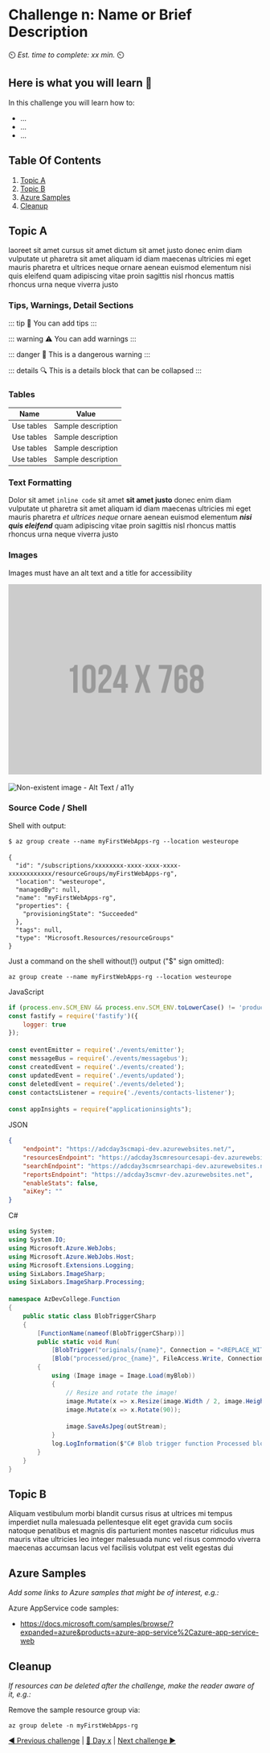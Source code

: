 # Challenge n: Name or Brief Description

⏲️ *Est. time to complete: xx min.* ⏲️

## Here is what you will learn 🎯

In this challenge you will learn how to:

- ...
- ...
- ...

## Table Of Contents

1. [Topic A](#topic-a)
2. [Topic B](#topic-b)
3. [Azure Samples](#azure-samples)
4. [Cleanup](#cleanup)

## Topic A

laoreet sit amet cursus sit amet dictum sit amet justo donec enim diam vulputate ut pharetra sit amet aliquam id diam maecenas ultricies mi eget mauris pharetra et ultrices neque ornare aenean euismod elementum nisi quis eleifend quam adipiscing vitae proin sagittis nisl rhoncus mattis rhoncus urna neque viverra justo

### Tips, Warnings, Detail Sections

::: tip
📝 You can add tips
:::

::: warning
⚠️ You can add warnings
:::

::: danger
🛑 This is a dangerous warning
:::

::: details
🔍 This is a details block that can be collapsed
:::

### Tables

| Name       | Value              |
| ---------- | ------------------ |
| Use tables | Sample description |
| Use tables | Sample description |
| Use tables | Sample description |
| Use tables | Sample description |

### Text Formatting

Dolor sit amet `inline code` sit amet **sit amet justo** donec enim diam vulputate ut pharetra sit amet aliquam id diam maecenas ultricies mi eget mauris pharetra *et ultrices neque* ornare aenean euismod elementum ***nisi quis eleifend*** quam adipiscing vitae proin sagittis nisl rhoncus mattis rhoncus urna neque viverra justo

### Images

Images must have an alt text and a title for accessibility

![Description of the Image - Alt Text / a11y](./images/placeholder.png "Image Title")

![Non-existent image - Alt Text / a11y](./images/placeholder-ne.png "Image Title")

### Source Code / Shell

Shell with output:

```shell
$ az group create --name myFirstWebApps-rg --location westeurope

{
  "id": "/subscriptions/xxxxxxxx-xxxx-xxxx-xxxx-xxxxxxxxxxxx/resourceGroups/myFirstWebApps-rg",
  "location": "westeurope",
  "managedBy": null,
  "name": "myFirstWebApps-rg",
  "properties": {
    "provisioningState": "Succeeded"
  },
  "tags": null,
  "type": "Microsoft.Resources/resourceGroups"
}
```

Just a command on the shell without(!) output ("$" sign omitted):

```shell
az group create --name myFirstWebApps-rg --location westeurope
```

JavaScript

```js
if (process.env.SCM_ENV && process.env.SCM_ENV.toLowerCase() != 'production') var env = require('dotenv').config();
const fastify = require('fastify')({
    logger: true
});

const eventEmitter = require('./events/emitter');
const messageBus = require('./events/messagebus');
const createdEvent = require('./events/created');
const updatedEvent = require('./events/updated');
const deletedEvent = require('./events/deleted');
const contactsListener = require('./events/contacts-listener');

const appInsights = require("applicationinsights");
```

JSON

```json
{
    "endpoint": "https://adcday3scmapi-dev.azurewebsites.net/",
    "resourcesEndpoint": "https://adcday3scmresourcesapi-dev.azurewebsites.net/",
    "searchEndpoint": "https://adcday3scmrsearchapi-dev.azurewebsites.net/",
    "reportsEndpoint": "https://adcday3scmvr-dev.azurewebsites.net",
    "enableStats": false,
    "aiKey": ""
}
```

C#

```csharp
using System;
using System.IO;
using Microsoft.Azure.WebJobs;
using Microsoft.Azure.WebJobs.Host;
using Microsoft.Extensions.Logging;
using SixLabors.ImageSharp;
using SixLabors.ImageSharp.Processing;

namespace AzDevCollege.Function
{
    public static class BlobTriggerCSharp
    {
        [FunctionName(nameof(BlobTriggerCSharp))]
        public static void Run(
            [BlobTrigger("originals/{name}", Connection = "<REPLACE_WITH_NAME_OF_STORAGE_ACCOUNT>_STORAGE")]Stream myBlob, string name,
            [Blob("processed/proc_{name}", FileAccess.Write, Connection = "<REPLACE_WITH_NAME_OF_STORAGE_ACCOUNT>_STORAGE")] Stream outStream, ILogger log)
        {
            using (Image image = Image.Load(myBlob))
            {
                // Resize and rotate the image!
                image.Mutate(x => x.Resize(image.Width / 2, image.Height / 2));
                image.Mutate(x => x.Rotate(90));

                image.SaveAsJpeg(outStream);
            }
            log.LogInformation($"C# Blob trigger function Processed blob\n Name:{name} \n Size: {myBlob.Length} Bytes");
        }
    }
}
```

## Topic B

Aliquam vestibulum morbi blandit cursus risus at ultrices mi tempus imperdiet nulla malesuada pellentesque elit eget gravida cum sociis natoque penatibus et magnis dis parturient montes nascetur ridiculus mus mauris vitae ultricies leo integer malesuada nunc vel risus commodo viverra maecenas accumsan lacus vel facilisis volutpat est velit egestas dui

## Azure Samples

_Add some links to Azure samples that might be of interest, e.g.:_

Azure AppService code samples:

- <https://docs.microsoft.com/samples/browse/?expanded=azure&products=azure-app-service%2Cazure-app-service-web>

## Cleanup

_If resources can be deleted after the challenge, make the reader aware of it, e.g.:_

Remove the sample resource group via:

```shell
az group delete -n myFirstWebApps-rg
```

[◀ Previous challenge](./challenge-n-1.md) | [🔼 Day x](../README.md) | [Next challenge ▶](./challenge-bo-n.md)
